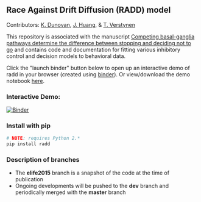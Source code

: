## Race Against Drift Diffusion (RADD) model
Contributors: [K. Dunovan](http://www.github.com/dunovank), [J. Huang](http://www.github.com/jeremyahuang), & [T. Verstynen](http://www.coaxlab.com)

This repository is associated with the manuscript [Competing basal-ganglia pathways determine the difference between stopping and deciding not to go](http://www.elifesciences.org/content/4/e08723) and contains code and documentation for fitting various inhibitory control and decision models to behavioral data.

Click the "launch binder" button below to open up an interactive demo of radd in your browser (created using [binder](http://mybinder.org/)). Or view/download the demo notebook [here](https://nbviewer.jupyter.org/github/CoAxLab/radd/blob/dev/index.ipynb).

### Interactive Demo:
[![Binder](http://mybinder.org/badge.svg)](http://mybinder.org:/repo/coaxlab/radd)

### Install with pip
```sh
# NOTE: requires Python 2.*
pip install radd
```

### Description of branches
* The **elife2015** branch is a snapshot of the code at the time of publication
* Ongoing developments will be pushed to the **dev** branch and periodically merged with the **master** branch
